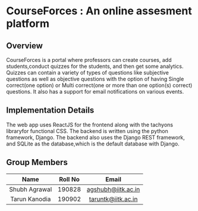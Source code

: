 # CourseForces : An online assesment platform

## Overview

CourseForces is a portal where professors can create courses, add students,conduct
quizzes for the students, and then get some analytics. Quizzes can contain a variety of
types of questions like subjective questions as well as objective questions with the
option of having Single correct(one option) or Multi correct(one or more than one
option(s) correct) questions. It also has a support for email notifications on various events.

## Implementation Details

The web app uses ReactJS for the frontend along with the tachyons libraryfor
functional CSS.
The backend is written using the python framework, Django. The backend also uses
the Django REST framework, and SQLite as the database,which is the
default database with Django.

## Group Members
|       Name      | Roll No |        Email        |
|:---------------:|:-------:|:-------------------:|
|  Shubh Agrawal  |  190828 | agshubh@iitk.ac.in  |
|  Tarun Kanodia  |  190902 |  taruntk@iitk.ac.in |

